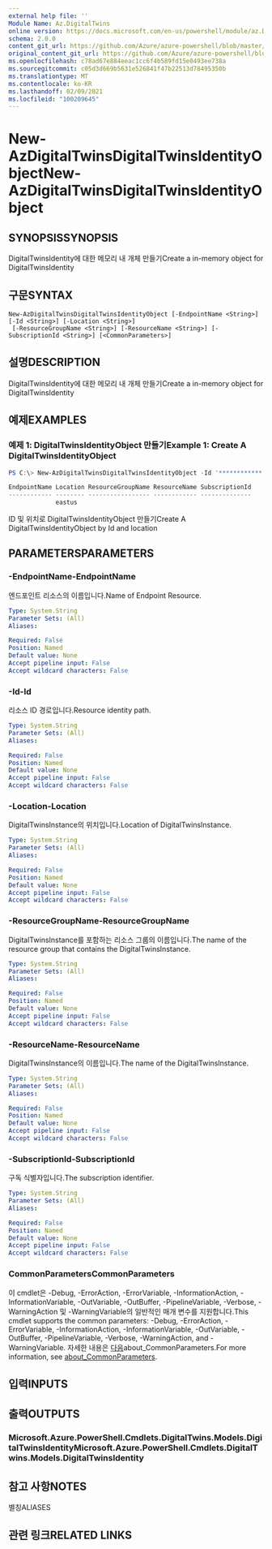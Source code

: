 ```yaml
---
external help file: ''
Module Name: Az.DigitalTwins
online version: https://docs.microsoft.com/en-us/powershell/module/az.DigitalTwins/new-AzDigitalTwinsDigitalTwinsIdentityObject
schema: 2.0.0
content_git_url: https://github.com/Azure/azure-powershell/blob/master/src/DigitalTwins/help/New-AzDigitalTwinsDigitalTwinsIdentityObject.md
original_content_git_url: https://github.com/Azure/azure-powershell/blob/master/src/DigitalTwins/help/New-AzDigitalTwinsDigitalTwinsIdentityObject.md
ms.openlocfilehash: c78ad67e884eeac1cc6f4b589fd15e0493ee738a
ms.sourcegitcommit: c05d3d669b5631e526841f47b22513d78495350b
ms.translationtype: MT
ms.contentlocale: ko-KR
ms.lasthandoff: 02/09/2021
ms.locfileid: "100209645"
---
```

# <span data-ttu-id="e442d-101">New-AzDigitalTwinsDigitalTwinsIdentityObject</span><span class="sxs-lookup"><span data-stu-id="e442d-101">New-AzDigitalTwinsDigitalTwinsIdentityObject</span></span>

## <span data-ttu-id="e442d-102">SYNOPSIS</span><span class="sxs-lookup"><span data-stu-id="e442d-102">SYNOPSIS</span></span>
<span data-ttu-id="e442d-103">DigitalTwinsIdentity에 대한 메모리 내 개체 만들기</span><span class="sxs-lookup"><span data-stu-id="e442d-103">Create a in-memory object for DigitalTwinsIdentity</span></span>

## <span data-ttu-id="e442d-104">구문</span><span class="sxs-lookup"><span data-stu-id="e442d-104">SYNTAX</span></span>

```
New-AzDigitalTwinsDigitalTwinsIdentityObject [-EndpointName <String>] [-Id <String>] [-Location <String>]
 [-ResourceGroupName <String>] [-ResourceName <String>] [-SubscriptionId <String>] [<CommonParameters>]
```

## <span data-ttu-id="e442d-105">설명</span><span class="sxs-lookup"><span data-stu-id="e442d-105">DESCRIPTION</span></span>
<span data-ttu-id="e442d-106">DigitalTwinsIdentity에 대한 메모리 내 개체 만들기</span><span class="sxs-lookup"><span data-stu-id="e442d-106">Create a in-memory object for DigitalTwinsIdentity</span></span>

## <span data-ttu-id="e442d-107">예제</span><span class="sxs-lookup"><span data-stu-id="e442d-107">EXAMPLES</span></span>

### <span data-ttu-id="e442d-108">예제 1: DigitalTwinsIdentityObject 만들기</span><span class="sxs-lookup"><span data-stu-id="e442d-108">Example 1: Create A DigitalTwinsIdentityObject</span></span>
```powershell
PS C:\> New-AzDigitalTwinsDigitalTwinsIdentityObject -Id '************' -Location eastus

EndpointName Location ResourceGroupName ResourceName SubscriptionId
------------ -------- ----------------- ------------ --------------
             eastus
```

<span data-ttu-id="e442d-109">ID 및 위치로 DigitalTwinsIdentityObject 만들기</span><span class="sxs-lookup"><span data-stu-id="e442d-109">Create A DigitalTwinsIdentityObject by Id and location</span></span>

## <span data-ttu-id="e442d-110">PARAMETERS</span><span class="sxs-lookup"><span data-stu-id="e442d-110">PARAMETERS</span></span>

### <span data-ttu-id="e442d-111">-EndpointName</span><span class="sxs-lookup"><span data-stu-id="e442d-111">-EndpointName</span></span>
<span data-ttu-id="e442d-112">엔드포인트 리소스의 이름입니다.</span><span class="sxs-lookup"><span data-stu-id="e442d-112">Name of Endpoint Resource.</span></span>

```yaml
Type: System.String
Parameter Sets: (All)
Aliases:

Required: False
Position: Named
Default value: None
Accept pipeline input: False
Accept wildcard characters: False
```

### <span data-ttu-id="e442d-113">-Id</span><span class="sxs-lookup"><span data-stu-id="e442d-113">-Id</span></span>
<span data-ttu-id="e442d-114">리소스 ID 경로입니다.</span><span class="sxs-lookup"><span data-stu-id="e442d-114">Resource identity path.</span></span>

```yaml
Type: System.String
Parameter Sets: (All)
Aliases:

Required: False
Position: Named
Default value: None
Accept pipeline input: False
Accept wildcard characters: False
```

### <span data-ttu-id="e442d-115">-Location</span><span class="sxs-lookup"><span data-stu-id="e442d-115">-Location</span></span>
<span data-ttu-id="e442d-116">DigitalTwinsInstance의 위치입니다.</span><span class="sxs-lookup"><span data-stu-id="e442d-116">Location of DigitalTwinsInstance.</span></span>

```yaml
Type: System.String
Parameter Sets: (All)
Aliases:

Required: False
Position: Named
Default value: None
Accept pipeline input: False
Accept wildcard characters: False
```

### <span data-ttu-id="e442d-117">-ResourceGroupName</span><span class="sxs-lookup"><span data-stu-id="e442d-117">-ResourceGroupName</span></span>
<span data-ttu-id="e442d-118">DigitalTwinsInstance를 포함하는 리소스 그룹의 이름입니다.</span><span class="sxs-lookup"><span data-stu-id="e442d-118">The name of the resource group that contains the DigitalTwinsInstance.</span></span>

```yaml
Type: System.String
Parameter Sets: (All)
Aliases:

Required: False
Position: Named
Default value: None
Accept pipeline input: False
Accept wildcard characters: False
```

### <span data-ttu-id="e442d-119">-ResourceName</span><span class="sxs-lookup"><span data-stu-id="e442d-119">-ResourceName</span></span>
<span data-ttu-id="e442d-120">DigitalTwinsInstance의 이름입니다.</span><span class="sxs-lookup"><span data-stu-id="e442d-120">The name of the DigitalTwinsInstance.</span></span>

```yaml
Type: System.String
Parameter Sets: (All)
Aliases:

Required: False
Position: Named
Default value: None
Accept pipeline input: False
Accept wildcard characters: False
```

### <span data-ttu-id="e442d-121">-SubscriptionId</span><span class="sxs-lookup"><span data-stu-id="e442d-121">-SubscriptionId</span></span>
<span data-ttu-id="e442d-122">구독 식별자입니다.</span><span class="sxs-lookup"><span data-stu-id="e442d-122">The subscription identifier.</span></span>

```yaml
Type: System.String
Parameter Sets: (All)
Aliases:

Required: False
Position: Named
Default value: None
Accept pipeline input: False
Accept wildcard characters: False
```

### <span data-ttu-id="e442d-123">CommonParameters</span><span class="sxs-lookup"><span data-stu-id="e442d-123">CommonParameters</span></span>
<span data-ttu-id="e442d-124">이 cmdlet은 -Debug, -ErrorAction, -ErrorVariable, -InformationAction, -InformationVariable, -OutVariable, -OutBuffer, -PipelineVariable, -Verbose, -WarningAction 및 -WarningVariable의 일반적인 매개 변수를 지원합니다.</span><span class="sxs-lookup"><span data-stu-id="e442d-124">This cmdlet supports the common parameters: -Debug, -ErrorAction, -ErrorVariable, -InformationAction, -InformationVariable, -OutVariable, -OutBuffer, -PipelineVariable, -Verbose, -WarningAction, and -WarningVariable.</span></span> <span data-ttu-id="e442d-125">자세한 내용은 [다음](http://go.microsoft.com/fwlink/?LinkID=113216)about_CommonParameters.</span><span class="sxs-lookup"><span data-stu-id="e442d-125">For more information, see [about_CommonParameters](http://go.microsoft.com/fwlink/?LinkID=113216).</span></span>

## <span data-ttu-id="e442d-126">입력</span><span class="sxs-lookup"><span data-stu-id="e442d-126">INPUTS</span></span>

## <span data-ttu-id="e442d-127">출력</span><span class="sxs-lookup"><span data-stu-id="e442d-127">OUTPUTS</span></span>

### <span data-ttu-id="e442d-128">Microsoft.Azure.PowerShell.Cmdlets.DigitalTwins.Models.DigitalTwinsIdentity</span><span class="sxs-lookup"><span data-stu-id="e442d-128">Microsoft.Azure.PowerShell.Cmdlets.DigitalTwins.Models.DigitalTwinsIdentity</span></span>

## <span data-ttu-id="e442d-129">참고 사항</span><span class="sxs-lookup"><span data-stu-id="e442d-129">NOTES</span></span>

<span data-ttu-id="e442d-130">별칭</span><span class="sxs-lookup"><span data-stu-id="e442d-130">ALIASES</span></span>

## <span data-ttu-id="e442d-131">관련 링크</span><span class="sxs-lookup"><span data-stu-id="e442d-131">RELATED LINKS</span></span>

